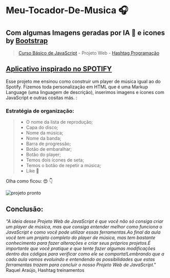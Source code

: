 # Meu-Tocador-De-Musica 🎧

## Com algumas Imagens geradas por IA 🤖 e icones by [Bootstrap](https://icons.getbootstrap.com)

> [Curso Básico de JavaScript](https://youtu.be/rmNMBjse-m0?si=X7f3a7ZWVGr88WXG) - Projeto Web - [Hashtag Programação](https://www.youtube.com/@HashtagProgramacao)

## [Aplicativo inspirado no SPOTIFY](https://support.spotify.com/br-pt/article/what-is-spotify)

Esse projeto me ensinou como construir um player de música igual ao do Spotify. Fizemos toda personalização em HTML que é uma Markup Language (uma linguagem de descrição), inserimos imagens e ícones com JavaScript e outras cositas más. :

### Estratégia de organização:

> - O nome da lista de reprodução;
> - Capa do disco;
> - Nome da música;
> - Nome da banda;
> - Barra de progressão;
> - Botão de embaralhar;
> - Botão do player;
> - Temos dois ícones de seta;
> - Temos o botão de repetir a música;
> - Like 💚

Olha como ficou: 😍 👇

![projeto pronto](https://github.com/jmtannus/Tocador-De-Musica/assets/61756665/e043ac6d-d0af-4ff4-b8c1-c7e801ba3d69)

## Conclusão:

*"A ideia desse Projeto Web de JavaScript é que você não só consiga criar um player de música, mas que consiga entender melhor como funciona o JavaScript e como você pode utilizar essas ferramentas.Ao final da aula você tem um projeto completo do player de música, mas tem bastante conhecimento para fazer alterações e criar seus próprios projetos.É importante que você pratique e que tente fazer algumas modificações dentro dos códigos para verificar como ele se comporta!Lembrando que a cada aula vamos evoluindo e entendendo as possibilidades que estas ferramentas trazem para concluir o nosso Projeto Web de JavaScript."* Raquel Araújo, Hashtag treinamentos
